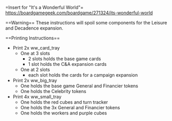 =Insert for "It's a Wonderful World"=
https://boardgamegeek.com/boardgame/271324/its-wonderful-world

==Warning==
These instructions will spoil some components for the Leisure and Decadence expansion.

==Printing Instructions==

 * Print 2x ww_card_tray
   * One at 3 slots
     * 2 slots holds the base game cards
	 * 1 slot holds the C&A expansion cards
   * One at 2 slots
     * each slot holds the cards for a campaign expansion
 * Print 2x ww_big_tray
   * One holds the base game General and Financier tokens
   * One holds the Celebrity tokens
 * Print 4x ww_small_tray
   * One holds the red cubes and turn tracker
   * One holds the 3x General and Financier tokens
   * One holds the workers and purple cubes
